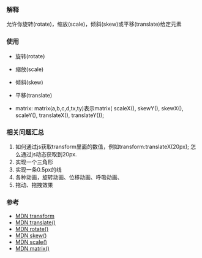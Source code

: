 
### 解释
允许你旋转(rotate)，缩放(scale)，倾斜(skew)或平移(translate)给定元素

### 使用
- 旋转(rotate)
- 缩放(scale)
- 倾斜(skew)
- 平移(translate)

- matrix: matrix(a,b,c,d,tx,ty)表示matrix( scaleX(), skewY(), skewX(), scaleY(), translateX(), translateY());


### 相关问题汇总
1. 如何通过js获取transform里面的数值，例如transform:translateX(20px); 怎么通过js动态获取到20px.
2. 实现一个三角形
3. 实现一条0.5px的线
4. 各种动画，旋转动画、位移动画、呼吸动画、
5. 拖动、拖拽效果

### 参考  
- [MDN transform](https://developer.mozilla.org/zh-CN/docs/Web/CSS/transform)
- [MDN translate()](https://developer.mozilla.org/zh-CN/docs/Web/CSS/transform-function/translate)
- [MDN rotate()](https://developer.mozilla.org/zh-CN/docs/Web/CSS/transform-function/rotate())
- [MDN skew()](https://developer.mozilla.org/zh-CN/docs/Web/CSS/transform-function/skew)
- [MDN scale()](https://developer.mozilla.org/zh-CN/docs/Web/CSS/transform-function/scale)
- [MDN matrix()](https://developer.mozilla.org/zh-CN/docs/Web/CSS/transform-function/matrix())